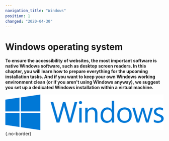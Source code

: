 ```yaml
---
navigation_title: "Windows"
position: 1
changed: "2020-04-30"
---
```


# Windows operating system

**To ensure the accessibility of websites, the most important software is native Windows software, such as desktop screen readers. In this chapter, you will learn how to prepare everything for the upcoming installation tasks. And if you want to keep your own Windows working environment clean (or if you aren't using Windows anyway), we suggest you set up a dedicated Windows installation within a virtual machine.**

![Windows logo](_media/windows-logo.png){.no-border}
